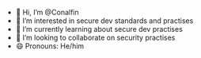 - 👋 Hi, I’m @Conalfin
- 👀 I’m interested in secure dev standards and practises
- 🌱 I’m currently learning about secure dev practises
- 💞️ I’m looking to collaborate on security practises 
- 😄 Pronouns: He/him

<!---
Conalfin/Conalfin is a ✨ special ✨ repository because its `README.md` (this file) appears on your GitHub profile.
You can click the Preview link to take a look at your changes.
--->
